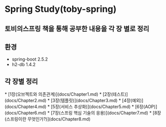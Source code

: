 

<h1> Spring Study(toby-spring) </h1>
<h2> 토비의스프링 책을 통해 공부한 내용을 각 장 별로 정리</h2>
<h2> 환경 </h2>

* spring-boot 2.5.2
* h2-db 1.4.2

<h2>각 장별 정리 </h2>
* [1장(오브젝트와 의존관계)](docs/Chapter1.md)
* [2장(테스트)](docs/Chapter2.md)
* [3장(템플릿)](docs/Chapter3.md)
* [4장(예외)](docs/Chapter4.md)
* [5장(서비스 추상화)](docs/Chapter5.md)
* [6장(AOP)](docs/Chapter6.md)
* [7장(스프링 핵심 기술의 응용)](docs/Chapter7.md)
* [8장(스프링이란 무엇인가?)](docs/Chapter8.md)
